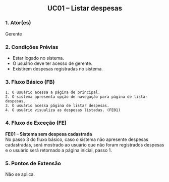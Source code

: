 ## <center> UC01 – Listar despesas

### 1. Ator(es)

Gerente

### 2. Condições Prévias

- Estar logado no sistema.
- O usuário deve ter acesso de gerente.
- Existirem despesas registradas no sistema. 


### 3. Fluxo Básico (FB)

    1. O usuário acessa a página de principal.
    2. O sistema apresenta opção de navegação para página de listar despesas.
    3. O usuário acessa página de listar despesas. 
    4. O usuário visualiza as despesas listadas. (FE01)

### 4. Fluxo de Exceção (FE)

**FE01 – Sistema sem despesa cadastrada**
<br>
No passo 3 do fluxo básico, caso o sistema não apresente despesas cadastradas, será mostrado ao usuário que não foram registrados despesas e o usuário será retornado a página inicial, passo 1.

### 5. Pontos de Extensão

Não se aplica.




